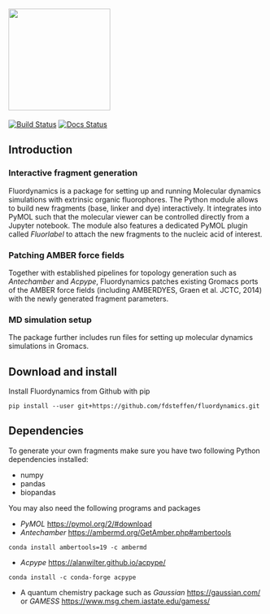 # <img src="https://github.com/fdsteffen/fluordynamics/blob/master/docs/source/_static/fluordynamics_logo.png" width="200">
[![Build Status](https://github.com/fdsteffen/fluordynamics/workflows/Fluordynamics%20build/badge.svg)](https://github.com/fdsteffen/fluordynamics/actions)
[![Docs Status](https://github.com/fdsteffen/fluordynamics/workflows/Fluordynamics%20docs/badge.svg)](https://github.com/fdsteffen/fluordynamics/actions)

## Introduction

### Interactive fragment generation

Fluordynamics is a package for setting up and running Molecular dynamics simulations with extrinsic organic fluorophores. The Python module allows to build new fragments (base, linker and dye) interactively. It integrates into PyMOL such that the molecular viewer can be controlled directly from a Jupyter notebook. The module also features a dedicated PyMOL plugin called *Fluorlabel* to attach the new fragments to the nucleic acid of interest. 

### Patching AMBER force fields

Together with established pipelines for topology generation such as *Antechamber* and *Acpype*, Fluordynamics patches existing Gromacs ports of the AMBER force fields (including AMBERDYES, Graen et al. JCTC, 2014) with the newly generated fragment parameters.

### MD simulation setup

The package further includes run files for setting up molecular dynamics simulations in Gromacs.


## Download and install

Install Fluordynamics from Github with pip
```
pip install --user git+https://github.com/fdsteffen/fluordynamics.git
```


## Dependencies

To generate your own fragments make sure you have two following Python dependencies installed:

- numpy
- pandas
- biopandas

You may also need the following programs and packages

- *PyMOL* https://pymol.org/2/#download
- *Antechamber*  https://ambermd.org/GetAmber.php#ambertools
```
conda install ambertools=19 -c ambermd
```

- *Acpype* https://alanwilter.github.io/acpype/
```
conda install -c conda-forge acpype
```

- A quantum chemistry package such as *Gaussian* https://gaussian.com/ or *GAMESS* https://www.msg.chem.iastate.edu/gamess/
